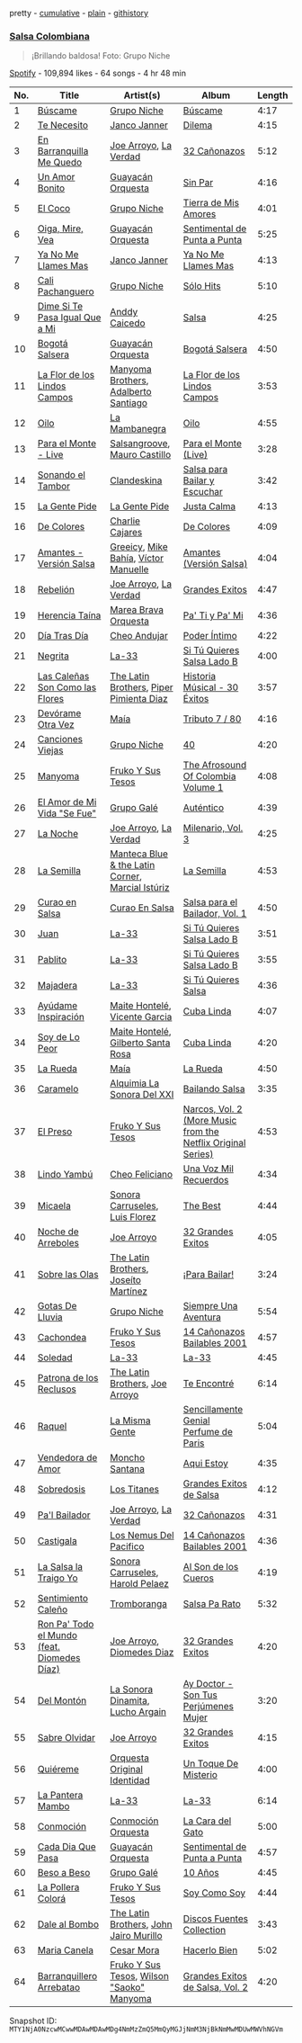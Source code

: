 pretty - [cumulative](/playlists/cumulative/37i9dQZF1DX18u16ebmQgx.md) - [plain](/playlists/plain/37i9dQZF1DX18u16ebmQgx) - [githistory](https://github.githistory.xyz/mackorone/spotify-playlist-archive/blob/main/playlists/plain/37i9dQZF1DX18u16ebmQgx)

### [Salsa Colombiana](https://open.spotify.com/playlist/37i9dQZF1DX18u16ebmQgx)

> ¡Brillando baldosa! Foto: Grupo Niche

[Spotify](https://open.spotify.com/user/spotify) - 109,894 likes - 64 songs - 4 hr 48 min

| No. | Title | Artist(s) | Album | Length |
|---|---|---|---|---|
| 1 | [Búscame](https://open.spotify.com/track/1FL6Q7hHgcdeTqGWvvVZYE) | [Grupo Niche](https://open.spotify.com/artist/1zng9JZpblpk48IPceRWs8) | [Búscame](https://open.spotify.com/album/0xzD4fqCgoO8PJ7mvVtJ7K) | 4:17 |
| 2 | [Te Necesito](https://open.spotify.com/track/4oNLeMYQUM4qfmZvfrToA0) | [Janco Janner](https://open.spotify.com/artist/35WCIgNwjL6uCOXb8MGWhn) | [Dilema](https://open.spotify.com/album/7174cMsFU58E6JGbi3XOFK) | 4:15 |
| 3 | [En Barranquilla Me Quedo](https://open.spotify.com/track/3WXfQDsASfXrSojk9WB3aR) | [Joe Arroyo](https://open.spotify.com/artist/7BFnoFhJjLWcsqmN3Hizqg), [La Verdad](https://open.spotify.com/artist/54h3j85gGrqCsfK8D0RuUM) | [32 Cañonazos](https://open.spotify.com/album/6ubTK1qVLWQSblspjFxtZn) | 5:12 |
| 4 | [Un Amor Bonito](https://open.spotify.com/track/0OxXwVoPuyoDG20ZKFX93k) | [Guayacán Orquesta](https://open.spotify.com/artist/2pZ81eCkqxemIjqqfE1fhE) | [Sin Par](https://open.spotify.com/album/6oiSNtHH7vCAor8nVogNdG) | 4:16 |
| 5 | [El Coco](https://open.spotify.com/track/0rwX9dB6ih5rxfifb8DZ8G) | [Grupo Niche](https://open.spotify.com/artist/1zng9JZpblpk48IPceRWs8) | [Tierra de Mis Amores](https://open.spotify.com/album/5QvA8zidWQiuyKwN0TljFR) | 4:01 |
| 6 | [Oiga, Mire, Vea](https://open.spotify.com/track/17Sfr3T1chYPGcmM4VlhCh) | [Guayacán Orquesta](https://open.spotify.com/artist/2pZ81eCkqxemIjqqfE1fhE) | [Sentimental de Punta a Punta](https://open.spotify.com/album/0MMzGqy6fMEb6ktGTuxEm2) | 5:25 |
| 7 | [Ya No Me Llames Mas](https://open.spotify.com/track/1P8jEZ9Nr4RNjkh4nsEEFM) | [Janco Janner](https://open.spotify.com/artist/35WCIgNwjL6uCOXb8MGWhn) | [Ya No Me Llames Mas](https://open.spotify.com/album/75cfkR9HaYCbWRUfDyJbNh) | 4:13 |
| 8 | [Cali Pachanguero](https://open.spotify.com/track/1Z6fpTTJelPqdI4CwvnpK4) | [Grupo Niche](https://open.spotify.com/artist/1zng9JZpblpk48IPceRWs8) | [Sólo Hits](https://open.spotify.com/album/3lIJD63zpiEC1qgk0t1dZA) | 5:10 |
| 9 | [Dime Si Te Pasa Igual Que a Mi](https://open.spotify.com/track/56UoCFdugowdNQhQzKHdaN) | [Anddy Caicedo](https://open.spotify.com/artist/0Emz7Y7utBVunAblbfCdrC) | [Salsa](https://open.spotify.com/album/6HQT2gNczONK7fKPZSB15i) | 4:25 |
| 10 | [Bogotá Salsera](https://open.spotify.com/track/06afPlVcnfVAjWnI6GuBtI) | [Guayacán Orquesta](https://open.spotify.com/artist/2pZ81eCkqxemIjqqfE1fhE) | [Bogotá Salsera](https://open.spotify.com/album/6rPVrfdAbEwP1t5hJVR1Pu) | 4:50 |
| 11 | [La Flor de los Lindos Campos](https://open.spotify.com/track/5jrB7AWwtAdW1mGae1mFNN) | [Manyoma Brothers](https://open.spotify.com/artist/1jriNjegHWOysnyACg9Qe3), [Adalberto Santiago](https://open.spotify.com/artist/6tZxUxheS7w3953cQFOXkd) | [La Flor de los Lindos Campos](https://open.spotify.com/album/2BUtJVFArByIESwG092wHR) | 3:53 |
| 12 | [Oilo](https://open.spotify.com/track/79DsYCHCMihzx83nrt20Ww) | [La Mambanegra](https://open.spotify.com/artist/1TCrJDPaqtcTkAEcSl0kBZ) | [Oilo](https://open.spotify.com/album/5H3hmHChsscULagmYNt73Y) | 4:55 |
| 13 | [Para el Monte \- Live](https://open.spotify.com/track/1USJMj8alL9SWWaziuKZCI) | [Salsangroove](https://open.spotify.com/artist/6Hw8INToSfJFmHYEeQDFVb), [Mauro Castillo](https://open.spotify.com/artist/36CUTsdtNgCwMq6zKD1l8I) | [Para el Monte \(Live\)](https://open.spotify.com/album/0m9MxtPyCXFl72ICRHPZa6) | 3:28 |
| 14 | [Sonando el Tambor](https://open.spotify.com/track/5NQIW2mWH1qVlpxLN9JoAJ) | [Clandeskina](https://open.spotify.com/artist/7eju6INRck56la5RLUvMFD) | [Salsa para Bailar y Escuchar](https://open.spotify.com/album/219yFFR6LIC25aUrJKVuNF) | 3:42 |
| 15 | [La Gente Pide](https://open.spotify.com/track/2FG1vENJylGnBFapXAWi57) | [La Gente Pide](https://open.spotify.com/artist/0SBZ8cqWJimTrGqpL4ecDr) | [Justa Calma](https://open.spotify.com/album/0DRfIvaLRYHJmlo2b555M9) | 4:13 |
| 16 | [De Colores](https://open.spotify.com/track/2HB4hGBTrYHQgAvvt3r7lG) | [Charlie Cajares](https://open.spotify.com/artist/7AHnrMxuIM62HBdnUdAv2x) | [De Colores](https://open.spotify.com/album/2PApxhZo2B9DLlGjeRDzsy) | 4:09 |
| 17 | [Amantes \- Versión Salsa](https://open.spotify.com/track/30UA08ePK3varU1cNX2Owt) | [Greeicy](https://open.spotify.com/artist/5dbaLmK5SHLLg8Z4CcTJpX), [Mike Bahía](https://open.spotify.com/artist/1phfTBIocBW3UwqcYjaEN6), [Víctor Manuelle](https://open.spotify.com/artist/4N5fp4zhTsVITZTVfsXpc2) | [Amantes \(Versión Salsa\)](https://open.spotify.com/album/1H1HjzU8EqJNAdSJgAVAmN) | 4:04 |
| 18 | [Rebelión](https://open.spotify.com/track/3v32VtMTRZbIQJUFsQpeJD) | [Joe Arroyo](https://open.spotify.com/artist/7BFnoFhJjLWcsqmN3Hizqg), [La Verdad](https://open.spotify.com/artist/54h3j85gGrqCsfK8D0RuUM) | [Grandes Exitos](https://open.spotify.com/album/20o8eVLMPNGaa5Lp5W2a51) | 4:47 |
| 19 | [Herencia Taína](https://open.spotify.com/track/629c9wMP8VDhq3VhUeaIiD) | [Marea Brava Orquesta](https://open.spotify.com/artist/6CnhNwAiuTppiZo7xLRqzG) | [Pa' Ti y Pa' Mi](https://open.spotify.com/album/23xGV7gv77nP015aIbmvEk) | 4:36 |
| 20 | [Día Tras Día](https://open.spotify.com/track/7q0BkDZKmszpgBUgIecmE9) | [Cheo Andujar](https://open.spotify.com/artist/6OuCYhqpODU9Df9qBszYXe) | [Poder Íntimo](https://open.spotify.com/album/3EmOFHCxHyiuCnXBUWVM9c) | 4:22 |
| 21 | [Negrita](https://open.spotify.com/track/3Jo2SW9CXnKN5HKm8l1kaP) | [La\-33](https://open.spotify.com/artist/1Y2yzHPbBWZouNYTOGFq7u) | [Si Tú Quieres Salsa Lado B](https://open.spotify.com/album/7CcqaYJ0cit9w1z66pXcbn) | 4:00 |
| 22 | [Las Caleñas Son Como las Flores](https://open.spotify.com/track/1gntkHoZ8rdpeeVxLbQ6oF) | [The Latin Brothers](https://open.spotify.com/artist/2AiZXMqpVlCDnz3trZbWaK), [Piper Pimienta Diaz](https://open.spotify.com/artist/35HTycyWifnoCzK2EQ3KUX) | [Historia Músical \- 30 Éxitos](https://open.spotify.com/album/1xNSKvjq7Te0taB7oyocdj) | 3:57 |
| 23 | [Devórame Otra Vez](https://open.spotify.com/track/1JOaoxY1MAPUg41HvDW2vu) | [Maía](https://open.spotify.com/artist/1IKP8dm7pmlkZS4V4MzKkI) | [Tributo 7 / 80](https://open.spotify.com/album/0BOyJjTxR09DlNQxIV292R) | 4:16 |
| 24 | [Canciones Viejas](https://open.spotify.com/track/6d9S2m4IKhvGxaX89PuBRo) | [Grupo Niche](https://open.spotify.com/artist/1zng9JZpblpk48IPceRWs8) | [40](https://open.spotify.com/album/1uF0bcswgdJBg2aq2r1HPk) | 4:20 |
| 25 | [Manyoma](https://open.spotify.com/track/3TA9nq749Dfq7VwirwPuiJ) | [Fruko Y Sus Tesos](https://open.spotify.com/artist/5aAlzehdUM14I4ppq24Xob) | [The Afrosound Of Colombia Volume 1](https://open.spotify.com/album/7GuPa60Lh3Wlls5rMGpOJf) | 4:08 |
| 26 | [El Amor de Mi Vida "Se Fue"](https://open.spotify.com/track/3iPlRUr1BKFQVlVM6zxFWl) | [Grupo Galé](https://open.spotify.com/artist/4152ZUds7gXsqYQexUonDP) | [Auténtico](https://open.spotify.com/album/2Nfgyq7smkbHjmz5Rnz7zD) | 4:39 |
| 27 | [La Noche](https://open.spotify.com/track/2uyCcoHiRGttV0uXaNXGB1) | [Joe Arroyo](https://open.spotify.com/artist/7BFnoFhJjLWcsqmN3Hizqg), [La Verdad](https://open.spotify.com/artist/54h3j85gGrqCsfK8D0RuUM) | [Milenario, Vol\. 3](https://open.spotify.com/album/3OKmxN48BfZ9AaQwQXVlW2) | 4:25 |
| 28 | [La Semilla](https://open.spotify.com/track/2AiboEBJGdThK0EiQwmvT7) | [Manteca Blue & the Latin Corner](https://open.spotify.com/artist/1lMoNvClPMQzDJ0vZK8Fys), [Marcial Istúriz](https://open.spotify.com/artist/3g4HfF9u5onPeMymTTPUNx) | [La Semilla](https://open.spotify.com/album/1nUMlgzPbxhdjGXOnm4r7K) | 4:53 |
| 29 | [Curao en Salsa](https://open.spotify.com/track/1I70lW77TO4TbXAyAofPYy) | [Curao En Salsa](https://open.spotify.com/artist/6olL7cjgBRwpBZIphKCV5b) | [Salsa para el Bailador, Vol\. 1](https://open.spotify.com/album/7vqBHVKimf5ggc7PghVgMv) | 4:50 |
| 30 | [Juan](https://open.spotify.com/track/4cou0fuQJ6O64pgPp5liuR) | [La\-33](https://open.spotify.com/artist/1Y2yzHPbBWZouNYTOGFq7u) | [Si Tú Quieres Salsa Lado B](https://open.spotify.com/album/7CcqaYJ0cit9w1z66pXcbn) | 3:51 |
| 31 | [Pablito](https://open.spotify.com/track/23fhSZkSCXL1MubFwgRPQd) | [La\-33](https://open.spotify.com/artist/1Y2yzHPbBWZouNYTOGFq7u) | [Si Tú Quieres Salsa Lado B](https://open.spotify.com/album/7CcqaYJ0cit9w1z66pXcbn) | 3:55 |
| 32 | [Majadera](https://open.spotify.com/track/1sqc4IHx9fN0kmgh9HuSt4) | [La\-33](https://open.spotify.com/artist/1Y2yzHPbBWZouNYTOGFq7u) | [Si Tú Quieres Salsa](https://open.spotify.com/album/5IwIMVTYxRrwAm5cUW0GoY) | 4:36 |
| 33 | [Ayúdame Inspiración](https://open.spotify.com/track/4t3ZKcUdZkASycS1nixIgL) | [Maite Hontelé](https://open.spotify.com/artist/1Pe4MoTbike2NZeexUUBrU), [Vicente Garcia](https://open.spotify.com/artist/2Otnykd696YidQYfEGVmNq) | [Cuba Linda](https://open.spotify.com/album/5XhWe2O6ZHYu33IE67buw7) | 4:07 |
| 34 | [Soy de Lo Peor](https://open.spotify.com/track/74GBtgq1XjVrNdp5Lv1jbM) | [Maite Hontelé](https://open.spotify.com/artist/1Pe4MoTbike2NZeexUUBrU), [Gilberto Santa Rosa](https://open.spotify.com/artist/27vNK840zYq6IfDijHPsv1) | [Cuba Linda](https://open.spotify.com/album/5XhWe2O6ZHYu33IE67buw7) | 4:20 |
| 35 | [La Rueda](https://open.spotify.com/track/6vt2mAma3R2NQr1O2X1jDj) | [Maía](https://open.spotify.com/artist/1IKP8dm7pmlkZS4V4MzKkI) | [La Rueda](https://open.spotify.com/album/3FDaI6b25xTN5aoVqA9iMQ) | 4:50 |
| 36 | [Caramelo](https://open.spotify.com/track/7FzYZso8aRnoE9gKDbauJA) | [Alquimia La Sonora Del XXI](https://open.spotify.com/artist/7Ei7ZObFHFq1YOGoYcDIPS) | [Bailando Salsa](https://open.spotify.com/album/7A9rMQU9AmTm9zST0SzHED) | 3:35 |
| 37 | [El Preso](https://open.spotify.com/track/5N8HRh3pKXakJrdxQKMi1j) | [Fruko Y Sus Tesos](https://open.spotify.com/artist/5aAlzehdUM14I4ppq24Xob) | [Narcos, Vol\. 2 \(More Music from the Netflix Original Series\)](https://open.spotify.com/album/0EJRlYjvVcym9K4wrww9vB) | 4:53 |
| 38 | [Lindo Yambú](https://open.spotify.com/track/1SRtV0s5iBamG2CQcNGvV1) | [Cheo Feliciano](https://open.spotify.com/artist/1Ypa8o8muvDcgOt1YYtcOC) | [Una Voz Mil Recuerdos](https://open.spotify.com/album/6vBTlt4cTdscknR1BOQmRx) | 4:34 |
| 39 | [Micaela](https://open.spotify.com/track/1m3paVx65imhvCjPx505Oy) | [Sonora Carruseles](https://open.spotify.com/artist/34qU0b0yRjEzRJtknerEDS), [Luis Florez](https://open.spotify.com/artist/125qXSgsP3irn2SEE6rpor) | [The Best](https://open.spotify.com/album/6HTMGKWidJzcm9IHP4iolu) | 4:44 |
| 40 | [Noche de Arreboles](https://open.spotify.com/track/0OwS05mubfyTnplfP8rMwu) | [Joe Arroyo](https://open.spotify.com/artist/7BFnoFhJjLWcsqmN3Hizqg) | [32 Grandes Exitos](https://open.spotify.com/album/0Moiv2jGzK7Apt4YjJUYqA) | 4:05 |
| 41 | [Sobre las Olas](https://open.spotify.com/track/2ldG5rONyzUeVGIjzqbHOI) | [The Latin Brothers](https://open.spotify.com/artist/2AiZXMqpVlCDnz3trZbWaK), [Joseíto Martínez](https://open.spotify.com/artist/2tw2BrnDHhErZuk7ePrZcC) | [¡Para Bailar!](https://open.spotify.com/album/371uwra4kQVB4GyUxSSHGs) | 3:24 |
| 42 | [Gotas De Lluvia](https://open.spotify.com/track/3wBuU391TaEr9NEPkN1e1j) | [Grupo Niche](https://open.spotify.com/artist/1zng9JZpblpk48IPceRWs8) | [Siempre Una Aventura](https://open.spotify.com/album/2yAheDQ4qgtbVfHVOhKDNF) | 5:54 |
| 43 | [Cachondea](https://open.spotify.com/track/60Fl49DuNUh6LIUwHM7Mni) | [Fruko Y Sus Tesos](https://open.spotify.com/artist/5aAlzehdUM14I4ppq24Xob) | [14 Cañonazos Bailables 2001](https://open.spotify.com/album/6qv4XGcL5YzbSpAgmzYSfS) | 4:57 |
| 44 | [Soledad](https://open.spotify.com/track/3bpqoOSDwdaK003DPMvDJQ) | [La\-33](https://open.spotify.com/artist/1Y2yzHPbBWZouNYTOGFq7u) | [La\-33](https://open.spotify.com/album/38sJtIZtuLAMfphGWBtHSt) | 4:45 |
| 45 | [Patrona de los Reclusos](https://open.spotify.com/track/2ILk66EQSrhraTd4898uMD) | [The Latin Brothers](https://open.spotify.com/artist/2AiZXMqpVlCDnz3trZbWaK), [Joe Arroyo](https://open.spotify.com/artist/7BFnoFhJjLWcsqmN3Hizqg) | [Te Encontré](https://open.spotify.com/album/6pHeYYyceA0zelUnDIaX42) | 6:14 |
| 46 | [Raquel](https://open.spotify.com/track/6V4l36LmwN0ZicPwC7SSsG) | [La Misma Gente](https://open.spotify.com/artist/4q3sKRFsDPs82sKriW34mJ) | [Sencillamente Genial Perfume de Paris](https://open.spotify.com/album/2TvA9Vz1RRAEUrgGvTWOyL) | 5:04 |
| 47 | [Vendedora de Amor](https://open.spotify.com/track/3uzuhX2qGvWN1XbqXWsx1v) | [Moncho Santana](https://open.spotify.com/artist/2JqEiy0aIziuAupest70fk) | [Aqui Estoy](https://open.spotify.com/album/17PeYAzeVDjmS3mP121grU) | 4:35 |
| 48 | [Sobredosis](https://open.spotify.com/track/0Ncmfi9ff3wTC87zGHAAKE) | [Los Titanes](https://open.spotify.com/artist/4dboOLuCgBpq31GG6xov2S) | [Grandes Exitos de Salsa](https://open.spotify.com/album/5YrlCDihTCk8ubcTapuc8E) | 4:12 |
| 49 | [Pa'l Bailador](https://open.spotify.com/track/6rsAqgBNLooUcpO060WSv4) | [Joe Arroyo](https://open.spotify.com/artist/7BFnoFhJjLWcsqmN3Hizqg), [La Verdad](https://open.spotify.com/artist/54h3j85gGrqCsfK8D0RuUM) | [32 Cañonazos](https://open.spotify.com/album/6ubTK1qVLWQSblspjFxtZn) | 4:31 |
| 50 | [Castigala](https://open.spotify.com/track/033vO3yfYViqWIKo8BdrTK) | [Los Nemus Del Pacifico](https://open.spotify.com/artist/58JENxULlTFsqJb5l2Nb50) | [14 Cañonazos Bailables 2001](https://open.spotify.com/album/6qv4XGcL5YzbSpAgmzYSfS) | 4:36 |
| 51 | [La Salsa la Traigo Yo](https://open.spotify.com/track/5ljVAksVW3T7BUN3VvAxzB) | [Sonora Carruseles](https://open.spotify.com/artist/34qU0b0yRjEzRJtknerEDS), [Harold Pelaez](https://open.spotify.com/artist/7dSzgAh9oy23FLoZQtjaH7) | [Al Son de los Cueros](https://open.spotify.com/album/54c38xGI5RK6XolTmY2RFD) | 4:19 |
| 52 | [Sentimiento Caleño](https://open.spotify.com/track/0Sv9GZus14o4AwvXb8CeYs) | [Tromboranga](https://open.spotify.com/artist/1d8flZp4PgQ17KR7RjtlJP) | [Salsa Pa Rato](https://open.spotify.com/album/6PiAJKP3eTFzCa0Bni784i) | 5:32 |
| 53 | [Ron Pa' Todo el Mundo \(feat\. Diomedes Díaz\)](https://open.spotify.com/track/4kgAZUvmdUE6f16j4HEVK7) | [Joe Arroyo](https://open.spotify.com/artist/7BFnoFhJjLWcsqmN3Hizqg), [Diomedes Diaz](https://open.spotify.com/artist/66NweiA3nU84k1S3SZdTSG) | [32 Grandes Exitos](https://open.spotify.com/album/0Moiv2jGzK7Apt4YjJUYqA) | 4:20 |
| 54 | [Del Montón](https://open.spotify.com/track/6OHgGc8ukpD0jvdAKgToFO) | [La Sonora Dinamita](https://open.spotify.com/artist/13or1Wf6ipcvSIiurZATvw), [Lucho Argain](https://open.spotify.com/artist/69KQI0QMvoPN5OcpNgTC2b) | [Ay Doctor \- Son Tus Perjúmenes Mujer](https://open.spotify.com/album/3YtuLLbUXHCwkqBuSaiggu) | 3:20 |
| 55 | [Sabre Olvidar](https://open.spotify.com/track/7ycF9ruw3EKOxY2lgKN5Ks) | [Joe Arroyo](https://open.spotify.com/artist/7BFnoFhJjLWcsqmN3Hizqg) | [32 Grandes Exitos](https://open.spotify.com/album/0Moiv2jGzK7Apt4YjJUYqA) | 4:15 |
| 56 | [Quiéreme](https://open.spotify.com/track/5BaG1JwoIaxHSagtpEIwxf) | [Orquesta Original Identidad](https://open.spotify.com/artist/53EHeabzyxK2zGoVN6q4vd) | [Un Toque De Misterio](https://open.spotify.com/album/0exYnsHUVHWHRYiiob4ccz) | 4:00 |
| 57 | [La Pantera Mambo](https://open.spotify.com/track/6258We1xSV3M2oLVMwhirP) | [La\-33](https://open.spotify.com/artist/1Y2yzHPbBWZouNYTOGFq7u) | [La\-33](https://open.spotify.com/album/38sJtIZtuLAMfphGWBtHSt) | 6:14 |
| 58 | [Conmoción](https://open.spotify.com/track/0uub4RZQaDYpziNCEIKgKM) | [Conmoción Orquesta](https://open.spotify.com/artist/2IStcUgrPfLfTXDjrhdjnd) | [La Cara del Gato](https://open.spotify.com/album/4YaY94wkPsU8nm10dMuGdq) | 5:00 |
| 59 | [Cada Dia Que Pasa](https://open.spotify.com/track/4P0EVqfv3bAlghLra4ueOv) | [Guayacán Orquesta](https://open.spotify.com/artist/2pZ81eCkqxemIjqqfE1fhE) | [Sentimental de Punta a Punta](https://open.spotify.com/album/0MMzGqy6fMEb6ktGTuxEm2) | 4:57 |
| 60 | [Beso a Beso](https://open.spotify.com/track/0o0GIzaXaTNifHqD6KhGEk) | [Grupo Galé](https://open.spotify.com/artist/4152ZUds7gXsqYQexUonDP) | [10 Años](https://open.spotify.com/album/5dwGHldFjQREKLIgYOe1Zv) | 4:45 |
| 61 | [La Pollera Colorá](https://open.spotify.com/track/2E7h2YUNywAEwTCOcroH6w) | [Fruko Y Sus Tesos](https://open.spotify.com/artist/5aAlzehdUM14I4ppq24Xob) | [Soy Como Soy](https://open.spotify.com/album/3FqyvFrxYLKRzWhSbt2nTi) | 4:44 |
| 62 | [Dale al Bombo](https://open.spotify.com/track/7HFYqi1uV3xEK5cb0mOHsG) | [The Latin Brothers](https://open.spotify.com/artist/2AiZXMqpVlCDnz3trZbWaK), [John Jairo Murillo](https://open.spotify.com/artist/4Sc7BeVNdVXKK6C6GfIso2) | [Discos Fuentes Collection](https://open.spotify.com/album/6htjT2LFUcEEL0U2bN2DB3) | 3:43 |
| 63 | [Maria Canela](https://open.spotify.com/track/2AzJDIs4hDFvARTcTRGj0a) | [Cesar Mora](https://open.spotify.com/artist/0xR68AyQA5b3scD6PB8RPS) | [Hacerlo Bien](https://open.spotify.com/album/2hBVT5RuHoYHdfBAhxhPdd) | 5:02 |
| 64 | [Barranquillero Arrebatao](https://open.spotify.com/track/1sRY0Zez8RbxqsxzEWjNLg) | [Fruko Y Sus Tesos](https://open.spotify.com/artist/5aAlzehdUM14I4ppq24Xob), [Wilson "Saoko" Manyoma](https://open.spotify.com/artist/43zrpWYGTWyHmRAmhE07u0) | [Grandes Exitos de Salsa, Vol\. 2](https://open.spotify.com/album/2htqg9e6AGwnIoVc0kceDU) | 4:20 |

Snapshot ID: `MTY1NjA0NzcwMCwwMDAwMDAwMDg4NmMzZmQ5MmQyMGJjNmM3NjBkNmMwMDUwMWVhNGVm`
